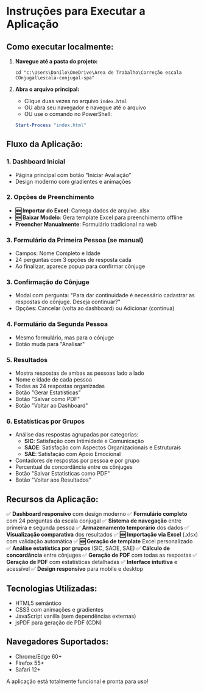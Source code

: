 # Instruções para Executar a Aplicação

## Como executar localmente:

1. **Navegue até a pasta do projeto:**
   ```
   cd "c:\Users\Danilo\OneDrive\Área de Trabalho\Correção escala COnjugal\escala-conjugal-spa"
   ```

2. **Abra o arquivo principal:**
   - Clique duas vezes no arquivo `index.html`
   - OU abra seu navegador e navegue até o arquivo
   - OU use o comando no PowerShell:
   ```powershell
   Start-Process "index.html"
   ```

## Fluxo da Aplicação:

### 1. Dashboard Inicial
- Página principal com botão "Iniciar Avaliação"
- Design moderno com gradientes e animações

### 2. Opções de Preenchimento
- **🆕 Importar do Excel**: Carrega dados de arquivo .xlsx
- **🆕 Baixar Modelo**: Gera template Excel para preenchimento offline
- **Preencher Manualmente**: Formulário tradicional na web

### 3. Formulário da Primeira Pessoa (se manual)
- Campos: Nome Completo e Idade
- 24 perguntas com 3 opções de resposta cada
- Ao finalizar, aparece popup para confirmar cônjuge

### 3. Confirmação do Cônjuge
- Modal com pergunta: "Para dar continuidade é necessário cadastrar as respostas do cônjuge. Deseja continuar?"
- Opções: Cancelar (volta ao dashboard) ou Adicionar (continua)

### 4. Formulário da Segunda Pessoa
- Mesmo formulário, mas para o cônjuge
- Botão muda para "Analisar"

### 5. Resultados
- Mostra respostas de ambas as pessoas lado a lado
- Nome e idade de cada pessoa
- Todas as 24 respostas organizadas
- Botão "Gerar Estatísticas"
- Botão "Salvar como PDF"
- Botão "Voltar ao Dashboard"

### 6. Estatísticas por Grupos
- Análise das respostas agrupadas por categorias:
  - **SIC**: Satisfação com Intimidade e Comunicação
  - **SAOE**: Satisfação com Aspectos Organizacionais e Estruturais
  - **SAE**: Satisfação com Apoio Emocional
- Contadores de respostas por pessoa e por grupo
- Percentual de concordância entre os cônjuges
- Botão "Salvar Estatísticas como PDF"
- Botão "Voltar aos Resultados"

## Recursos da Aplicação:

✅ **Dashboard responsivo** com design moderno
✅ **Formulário completo** com 24 perguntas da escala conjugal
✅ **Sistema de navegação** entre primeira e segunda pessoa
✅ **Armazenamento temporário** dos dados
✅ **Visualização comparativa** dos resultados
✅ **🆕 Importação via Excel** (.xlsx) com validação automática
✅ **🆕 Geração de template** Excel personalizado
✅ **Análise estatística por grupos** (SIC, SAOE, SAE)
✅ **Cálculo de concordância** entre cônjuges
✅ **Geração de PDF** com todas as respostas
✅ **Geração de PDF** com estatísticas detalhadas
✅ **Interface intuitiva** e acessível
✅ **Design responsivo** para mobile e desktop

## Tecnologias Utilizadas:
- HTML5 semântico
- CSS3 com animações e gradientes
- JavaScript vanilla (sem dependências externas)
- jsPDF para geração de PDF (CDN)

## Navegadores Suportados:
- Chrome/Edge 60+
- Firefox 55+
- Safari 12+

A aplicação está totalmente funcional e pronta para uso!